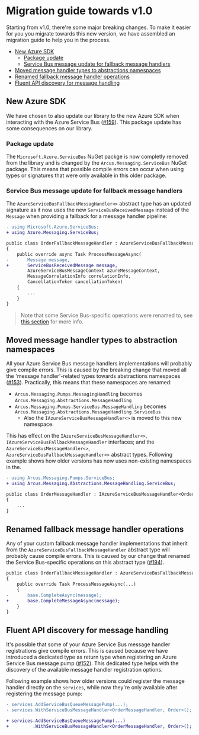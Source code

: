 # Migration guide towards v1.0
Starting from v1.0, there're some major breaking changes. To make it easier for you you migrate towards this new version, we have assembled an migration guide to help you in the process.

- [New Azure SDK](#new-azure-sdk)
  - [Package update](#package-update)
  - [Service Bus message update for fallback message handlers](#service-bus-message-update-for-fallback-message-handlers)
- [Moved message handler types to abstractions namespaces](#moved-message-handler-types-to-abstraction-namespaces)
- [Renamed fallback message handler operations](#renamed-fallback-message-handler-operations)
- [Fluent API discovery for message handling](#fluent-api-discovery-for-message-handling)

## New Azure SDK
We have chosen to also update our library to the new Azure SDK when interacting with the Azure Service Bus ([#159](https://github.com/arcus-azure/arcus.messaging/discussions/159)). This package update has some consequences on our library.

### Package update
The `Microsoft.Azure.ServiceBus` NuGet packge is now completly removed from the library and is changed by the `Arcus.Messaging.ServiceBus` NuGet package. This means that possible compile errors can occur when using types or signatures that were only available in this older package.

### Service Bus message update for fallback message handlers
The `AzureServiceBusFallbackMessagHandler<>` abstract type has an updated signature as it now uses the new `ServiceBusReceivedMessage` instead of the `Message` when providing a fallback for a message handler pipeline:

```diff
- using Microsoft.Azure.ServiceBus;
+ using Azure.Messaging.ServiceBus;

public class OrderFallbackMessageHandler : AzureServiceBusFallbackMessageHandler
{
    public override async Task ProcessMessageAsync(
-       Message message,
+       ServiceBusReceivedMessage message,
        AzureServiceBusMessageContext azureMessageContext,
        MessageCorrelationInfo correlationInfo,
        CancellationToken cancellationToken)
    {
        ...
    }
}
```

> Note that some Service Bus-specific operations were renamed to, see [this section](#renamed-fallback-message-handler-operations) for more info.

## Moved message handler types to abstraction namespaces
All your Azure Service Bus message handlers implementations will probably give compile errors. This is caused by the breaking change that moved all the 'message handler'-related types towards abstractions namespaces ([#153](https://github.com/arcus-azure/arcus.messaging/issues/153)).
Practically, this means that these namespaces are renamed:

* `Arcus.Messaging.Pumps.MessagingHandling` becomes `Arcus.Messaging.Abstractions.MessageHandling`
* `Arcus.Messaging.Pumps.ServiceBus.MessageHandling` becomes `Arcus.Messaging.Abstractions.MessageHandling.ServiceBus`
    * Also the `IAzureServiceBusMessageHandler<>` is moved to this new namespace.

This has effect on the `IAzureServiceBusMessageHandler<>`, `IAzureServiceBusFallbackMessageHandler` interfaces; and the `AzureServiceBusMessageHandler<>`, `AzureServiceBusFallbackMessageHandler<>` abstract types.
Following example shows how older versions has now uses non-existing namespaces in the. 

```diff
- using Arcus.Messaging.Pumps.ServiceBus;
+ using Arcus.Messaging.Abstractions.MessageHandling.ServiceBus;

public class OrderMessageHandler : IAzureServiceBusMessageHandler<Order>
{
    ...
}
```

## Renamed fallback message handler operations
Any of your custom fallback message handler implementations that inherit from the `AzureServiceBusFallbackMessageHandler` abstract type will probably cause compile errors. This is caused by our change that renamed the Service Bus-specific operations on this abstract type ([#194](https://github.com/arcus-azure/arcus.messaging/issues/194)). 

```diff
public class OrderFallbackMessageHandler : AzureServiceBusFallbackMessageHandler<Order>
{
    public override Task ProcessMessageAsync(...)
    {
-       base.CompleteAsync(message);
+       base.CompleteMessageAsync(message);
    }
}
```

## Fluent API discovery for message handling
It's possible that some of your Azure Service Bus message handler registrations give compile errors. This is caused because we have introduced a dedicated type as return type when registering an Azure Service Bus message pump ([#152](https://github.com/arcus-azure/arcus.messaging/issues/152)). This dedicated type helps with the discovery of the available message handler registration options.

Following example shows how older versions could register the message handler directly on the `services`, while now they're only available after registering the message pump:

```diff
- services.AddServiceBusQueueMessagePump(...);
- services.WithServiceBusMessageHandler<OrderMessageHandler, Order>();

+ services.AddServiceBusQueueMessagePump(...)
+         .WithServiceBusMessageHandler<OrderMessageHandler, Order>();
```